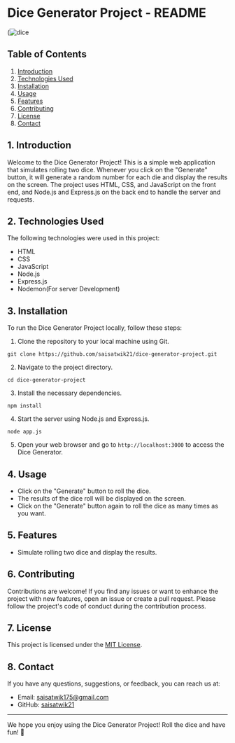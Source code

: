 
# Dice Generator Project - README

(![dice](https://github.com/saisatwik21/Dice-Generator-Project/assets/97023666/63592b2d-d5e0-4af4-b991-dd632afd4753)


## Table of Contents
1. [Introduction](#introduction)
2. [Technologies Used](#technologies-used)
3. [Installation](#installation)
4. [Usage](#usage)
5. [Features](#features)
6. [Contributing](#contributing)
7. [License](#license)
8. [Contact](#contact)

## 1. Introduction
Welcome to the Dice Generator Project! This is a simple web application that simulates rolling two dice. Whenever you click on the "Generate" button, it will generate a random number for each die and display the results on the screen. The project uses HTML, CSS, and JavaScript on the front end, and Node.js and Express.js on the back end to handle the server and requests.

## 2. Technologies Used
The following technologies were used in this project:

- HTML
- CSS
- JavaScript
- Node.js
- Express.js
- Nodemon(For server Development)

## 3. Installation
To run the Dice Generator Project locally, follow these steps:

1. Clone the repository to your local machine using Git.
```
git clone https://github.com/saisatwik21/dice-generator-project.git
```

2. Navigate to the project directory.
```
cd dice-generator-project
```

3. Install the necessary dependencies.
```
npm install
```

4. Start the server using Node.js and Express.js.
```
node app.js
```

5. Open your web browser and go to `http://localhost:3000` to access the Dice Generator.

## 4. Usage
- Click on the "Generate" button to roll the dice.
- The results of the dice roll will be displayed on the screen.
- Click on the "Generate" button again to roll the dice as many times as you want.

## 5. Features
- Simulate rolling two dice and display the results.

## 6. Contributing
Contributions are welcome! If you find any issues or want to enhance the project with new features, open an issue or create a pull request. Please follow the project's code of conduct during the contribution process.

## 7. License
This project is licensed under the [MIT License](https://opensource.org/licenses/MIT).

## 8. Contact
If you have any questions, suggestions, or feedback, you can reach us at:
- Email: saisatwik175@gmail.com
- GitHub: [saisatwik21](https://github.com/saisatwik21)

---

We hope you enjoy using the Dice Generator Project! Roll the dice and have fun! 🎲
